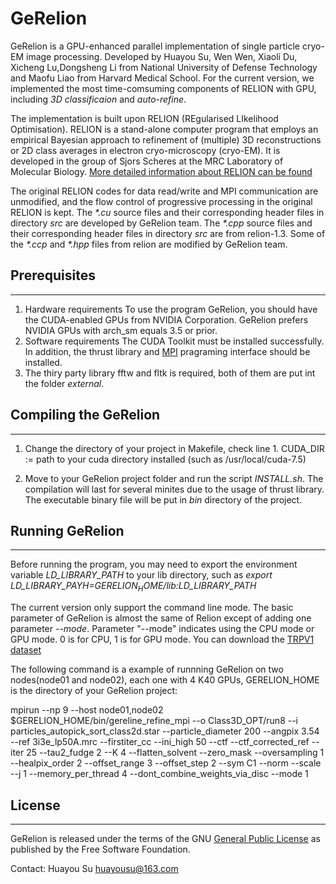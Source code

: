 # GeRelion

GeRelion is a GPU-enhanced parallel implementation of single particle cryo-EM image processing.
Developed by Huayou Su, Wen Wen, Xiaoli Du, Xicheng Lu,Dongsheng Li from National University of Defense Technology and Maofu Liao from Harvard Medical School. 
For the current version, we implemented 
the most time-comsuming components of RELION with GPU, including _3D classificaion_ and _auto-refine_.

The implementation is built upon RELION (REgularised LIkelihood Optimisation).
RELION is a stand-alone computer program that employs an empirical Bayesian approach to refinement of (multiple) 3D reconstructions or 2D class averages in electron cryo-microscopy (cryo-EM). It is developed in the group of Sjors Scheres at the MRC Laboratory of Molecular Biology.
[More detailed information about RELION can be found](http://www2.mrc-lmb.cam.ac.uk/relion/index.php/Main_Page)

The original RELION codes for data read/write and MPI communication are unmodified, 
and the flow control of progressive processing in the original RELION is kept. 
The _*.cu_ source files  and their corresponding header files in directory _src_ are developed by GeRelion team.
The _*.cpp_ source files  and their corresponding header files in directory _src_ are from relion-1.3.
Some of the _*.ccp_ and _*.hpp_ files from relion are modified by GeRelion team.

## Prerequisites
----------------
1. Hardware requirements
To use the program GeRelion, you should have the CUDA-enabled GPUs from NVIDIA Corporation.
GeRelion prefers NVIDIA GPUs with arch_sm equals 3.5 or prior.
2. Software requirements
The CUDA Toolkit must be installed successfully. In addition,
the thrust library and [MPI](https://www.open-mpi.org/) pragraming interface should be installed. 
3. The thiry party library fftw and fltk is required, both of them are put int the folder _external_.
 
## Compiling the GeRelion
-------------------------
1. Change the directory of your project in Makefile, check line 1.
   CUDA_DIR := path to your cuda directory installed (such as /usr/local/cuda-7.5) 

2. Move to your GeRelion project folder and run the script _INSTALL.sh_.
The compilation will last for several minites due to the usage of thrust library. 
The executable binary file will be put in  _bin_ directory of the project. 

## Running GeRelion
-------------------
Before running the program, you may need to export the environment variable *_LD_LIBRARY_PATH_* to 
your lib directory, such as *export* *LD_LIBRARY_PAYH=$GERELION_HOME/lib:$LD_LIBRARY_PATH*

The current version only support the command line mode. The basic parameter of GeRelion
is almost the same of Relion except of adding one parameter _--mode_. 
Parameter "--mode" indicates using the CPU mode or GPU mode. 0 is for CPU, 1 is for GPU mode.
You can download the [TRPV1 dataset](https://www.ebi.ac.uk/pdbe/emdb/empiar/entry/10005/)

The following command is a example of runnning GeRelion on two nodes(node01 and node02), each one with 4 K40 GPUs, GERELION_HOME is the directory of your GeRelion project:

mpirun --np 9 --host node01,node02 $GERELION_HOME/bin/gereline_refine_mpi --o Class3D_OPT/run8 --i particles_autopick_sort_class2d.star --particle_diameter 200 --angpix 3.54 --ref 3i3e_lp50A.mrc --firstiter_cc --ini_high 50 --ctf --ctf_corrected_ref --iter 25 --tau2_fudge 2 --K 4 --flatten_solvent --zero_mask --oversampling 1 --healpix_order 2 --offset_range 3 --offset_step 2 --sym C1 --norm --scale  --j 1 --memory_per_thread 4 --dont_combine_weights_via_disc --mode 1


## License
----------
GeRelion is released under the terms of the GNU [General Public License](https://opensource.org/licenses/gpl-license) as published by the Free Software Foundation.


Contact:
Huayou Su
huayousu@163.com